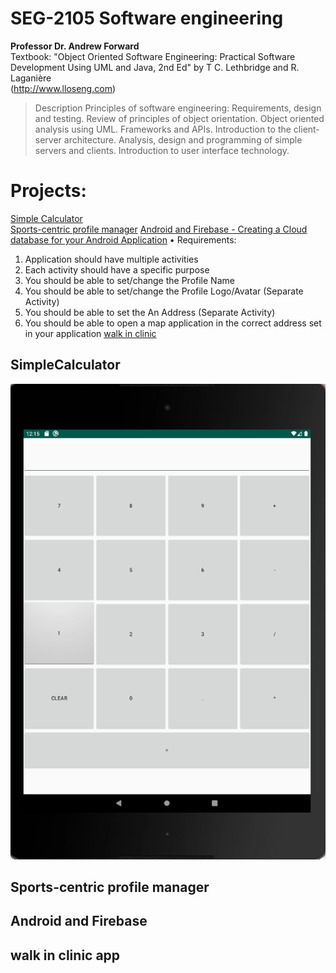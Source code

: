 # SEG-2105 Software engineering

**Professor Dr. Andrew Forward**  
Textbook: "Object Oriented Software Engineering: Practical Software Development Using UML and Java, 2nd Ed"
by T C. Lethbridge and R. Laganière  
(http://www.lloseng.com)   

>Description
Principles of software engineering: Requirements, design and testing. Review of principles of object orientation. 
Object oriented analysis using UML. Frameworks and APIs. 
Introduction to the client-server architecture. Analysis, design and programming of simple servers and clients. 
Introduction to user interface technology.

# Projects:
[Simple Calculator](#simpleCalculator)  
[Sports-centric profile manager](#Sports-centric-profile-manager)
[Android and Firebase - Creating a Cloud database for your Android Application]()
• Requirements:
1. Application should have multiple activities
1. Each activity should have a specific purpose
2. You should be able to set/change the Profile Name
3. You should be able to set/change the Profile Logo/Avatar (Separate Activity)
4. You should be able to set the An Address (Separate Activity)
5. You should be able to open a map application in the correct address set in your application 
[walk in clinic]()

## SimpleCalculator
![sample](https://github.com/qiinori/SEG-2105/blob/master/Projects/SimpleCalculator/Sample%20calculator.PNG)

## Sports-centric profile manager 

## Android and Firebase

## walk in clinic app
